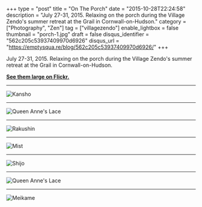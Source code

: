 +++
type = "post"
title = "On The Porch"
date = "2015-10-28T22:24:58"
description = "July 27-31, 2015. Relaxing on the porch during the Village Zendo's summer retreat at the Grail in Cornwall-on-Hudson."
category = ["Photography", "Zen"]
tag = ["villagezendo"]
enable_lightbox = false
thumbnail = "porch-1.jpg"
draft = false
disqus_identifier = "562c205c53937409970d6926"
disqus_url = "https://emptysqua.re/blog/562c205c53937409970d6926/"
+++

<p>July 27-31, 2015. Relaxing on the porch during the Village Zendo's summer retreat at the Grail in Cornwall-on-Hudson.</p>
<p><a href="https://www.flickr.com/photos/emptysquare/albums/72157657863640133"><strong>See them large on Flickr.</strong></a></p>
<hr />
<p><img style="display:block; margin-left:auto; margin-right:auto;" src="porch-1.jpg" alt="Kansho" title="Kansho" /></p>
<hr />
<p><img style="display:block; margin-left:auto; margin-right:auto;" src="porch-2.jpg" alt="Queen Anne's Lace" title="Queen Anne's Lace" /></p>
<hr />
<p><img style="display:block; margin-left:auto; margin-right:auto;" src="porch-3.jpg" alt="Rakushin" title="Rakushin" /></p>
<hr />
<p><img style="display:block; margin-left:auto; margin-right:auto;" src="porch-4.jpg" alt="Mist" title="Mist" /></p>
<hr />
<p><img style="display:block; margin-left:auto; margin-right:auto;" src="porch-5.jpg" alt="Shijo" title="Shijo" /></p>
<hr />
<p><img style="display:block; margin-left:auto; margin-right:auto;" src="porch-6.jpg" alt="Queen Anne's Lace" title="Queen Anne's Lace" /></p>
<hr />
<p><img style="display:block; margin-left:auto; margin-right:auto;" src="porch-7.jpg" alt="Meikame" title="Meikame" /></p>
